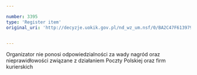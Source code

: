 ```yaml
---

number: 3395
type: 'Register item'
original_uri: 'http://decyzje.uokik.gov.pl/nd_wz_um.nsf/0/BA2C47F613979647C1257A330037C3B4?OpenDocument'


---
```


Organizator nie ponosi odpowiedzialności za wady nagród oraz nieprawidłowości związane z działaniem Poczty Polskiej oraz firm kurierskich
